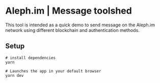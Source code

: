 # Aleph.im | Message toolshed

This tool is intended as a quick demo to send message on the Aleph.im network using different blockchain and authentication methods.

## Setup

```
# install dependencies
yarn 

# Launches the app in your default browser
yarn dev
```
